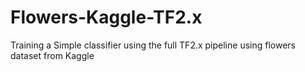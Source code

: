 # Flowers-Kaggle-TF2.x
Training a Simple classifier using the full TF2.x pipeline using flowers dataset from Kaggle
